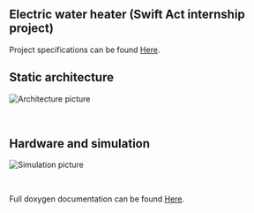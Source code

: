 ## **Electric water heater (Swift Act internship project)**

Project specifications can be found
[Here](https://github.com/diaa3007/Electric-Water-Heater/blob/master/doc/ElectricWaterHeater-ProjectSpecifications.pdf).


## **Static architecture**
![Architecture picture](https://github.com/diaa3007/Electric-Water-Heater/blob/master/doc/html/img/architecture.png?raw=true)  

&nbsp;

## **Hardware and simulation**
![Simulation picture](https://github.com/diaa3007/Electric-Water-Heater/blob/master/doc/html/img/Hardware.png?raw=true)  

&nbsp;

Full doxygen documentation can be found 
[Here](https://diaa-eldeen-e.github.io/Electric-Water-Heater/index.html).